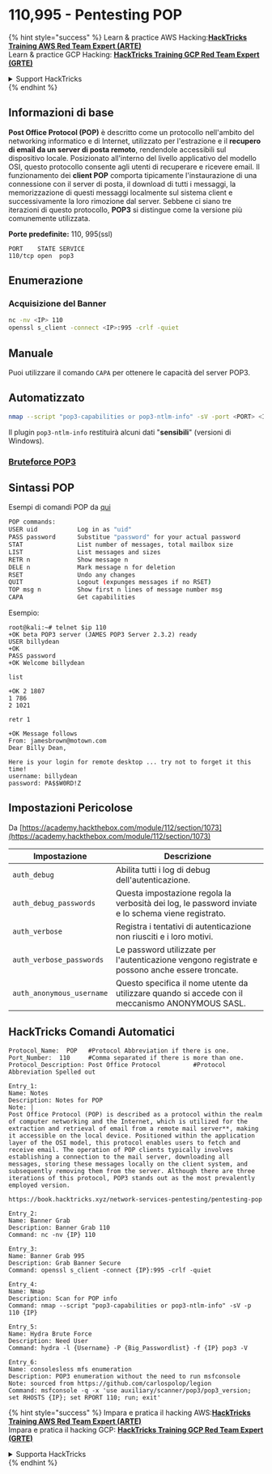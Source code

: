 # 110,995 - Pentesting POP

{% hint style="success" %}
Learn & practice AWS Hacking:<img src="/.gitbook/assets/arte.png" alt="" data-size="line">[**HackTricks Training AWS Red Team Expert (ARTE)**](https://training.hacktricks.xyz/courses/arte)<img src="/.gitbook/assets/arte.png" alt="" data-size="line">\
Learn & practice GCP Hacking: <img src="/.gitbook/assets/grte.png" alt="" data-size="line">[**HackTricks Training GCP Red Team Expert (GRTE)**<img src="/.gitbook/assets/grte.png" alt="" data-size="line">](https://training.hacktricks.xyz/courses/grte)

<details>

<summary>Support HackTricks</summary>

* Check the [**subscription plans**](https://github.com/sponsors/carlospolop)!
* **Join the** 💬 [**Discord group**](https://discord.gg/hRep4RUj7f) or the [**telegram group**](https://t.me/peass) or **follow** us on **Twitter** 🐦 [**@hacktricks\_live**](https://twitter.com/hacktricks\_live)**.**
* **Share hacking tricks by submitting PRs to the** [**HackTricks**](https://github.com/carlospolop/hacktricks) and [**HackTricks Cloud**](https://github.com/carlospolop/hacktricks-cloud) github repos.

</details>
{% endhint %}


## Informazioni di base

**Post Office Protocol (POP)** è descritto come un protocollo nell'ambito del networking informatico e di Internet, utilizzato per l'estrazione e il **recupero di email da un server di posta remoto**, rendendole accessibili sul dispositivo locale. Posizionato all'interno del livello applicativo del modello OSI, questo protocollo consente agli utenti di recuperare e ricevere email. Il funzionamento dei **client POP** comporta tipicamente l'instaurazione di una connessione con il server di posta, il download di tutti i messaggi, la memorizzazione di questi messaggi localmente sul sistema client e successivamente la loro rimozione dal server. Sebbene ci siano tre iterazioni di questo protocollo, **POP3** si distingue come la versione più comunemente utilizzata.

**Porte predefinite:** 110, 995(ssl)
```
PORT    STATE SERVICE
110/tcp open  pop3
```
## Enumerazione

### Acquisizione del Banner
```bash
nc -nv <IP> 110
openssl s_client -connect <IP>:995 -crlf -quiet
```
## Manuale

Puoi utilizzare il comando `CAPA` per ottenere le capacità del server POP3.

## Automatizzato
```bash
nmap --script "pop3-capabilities or pop3-ntlm-info" -sV -port <PORT> <IP> #All are default scripts
```
Il plugin `pop3-ntlm-info` restituirà alcuni dati "**sensibili**" (versioni di Windows).

### [Bruteforce POP3](../generic-methodologies-and-resources/brute-force.md#pop)

## Sintassi POP

Esempi di comandi POP da [qui](http://sunnyoasis.com/services/emailviatelnet.html)
```bash
POP commands:
USER uid           Log in as "uid"
PASS password      Substitue "password" for your actual password
STAT               List number of messages, total mailbox size
LIST               List messages and sizes
RETR n             Show message n
DELE n             Mark message n for deletion
RSET               Undo any changes
QUIT               Logout (expunges messages if no RSET)
TOP msg n          Show first n lines of message number msg
CAPA               Get capabilities
```
Esempio:
```
root@kali:~# telnet $ip 110
+OK beta POP3 server (JAMES POP3 Server 2.3.2) ready
USER billydean
+OK
PASS password
+OK Welcome billydean

list

+OK 2 1807
1 786
2 1021

retr 1

+OK Message follows
From: jamesbrown@motown.com
Dear Billy Dean,

Here is your login for remote desktop ... try not to forget it this time!
username: billydean
password: PA$$W0RD!Z
```
## Impostazioni Pericolose

Da [https://academy.hackthebox.com/module/112/section/1073](https://academy.hackthebox.com/module/112/section/1073)

| **Impostazione**               | **Descrizione**                                                                           |
| ------------------------------ | ----------------------------------------------------------------------------------------- |
| `auth_debug`                   | Abilita tutti i log di debug dell'autenticazione.                                        |
| `auth_debug_passwords`         | Questa impostazione regola la verbosità dei log, le password inviate e lo schema viene registrato.  |
| `auth_verbose`                 | Registra i tentativi di autenticazione non riusciti e i loro motivi.                     |
| `auth_verbose_passwords`       | Le password utilizzate per l'autenticazione vengono registrate e possono anche essere troncate.                   |
| `auth_anonymous_username`      | Questo specifica il nome utente da utilizzare quando si accede con il meccanismo ANONYMOUS SASL. |


## HackTricks Comandi Automatici
```
Protocol_Name:  POP   #Protocol Abbreviation if there is one.
Port_Number:  110     #Comma separated if there is more than one.
Protocol_Description: Post Office Protocol         #Protocol Abbreviation Spelled out

Entry_1:
Name: Notes
Description: Notes for POP
Note: |
Post Office Protocol (POP) is described as a protocol within the realm of computer networking and the Internet, which is utilized for the extraction and retrieval of email from a remote mail server**, making it accessible on the local device. Positioned within the application layer of the OSI model, this protocol enables users to fetch and receive email. The operation of POP clients typically involves establishing a connection to the mail server, downloading all messages, storing these messages locally on the client system, and subsequently removing them from the server. Although there are three iterations of this protocol, POP3 stands out as the most prevalently employed version.

https://book.hacktricks.xyz/network-services-pentesting/pentesting-pop

Entry_2:
Name: Banner Grab
Description: Banner Grab 110
Command: nc -nv {IP} 110

Entry_3:
Name: Banner Grab 995
Description: Grab Banner Secure
Command: openssl s_client -connect {IP}:995 -crlf -quiet

Entry_4:
Name: Nmap
Description: Scan for POP info
Command: nmap --script "pop3-capabilities or pop3-ntlm-info" -sV -p 110 {IP}

Entry_5:
Name: Hydra Brute Force
Description: Need User
Command: hydra -l {Username} -P {Big_Passwordlist} -f {IP} pop3 -V

Entry_6:
Name: consolesless mfs enumeration
Description: POP3 enumeration without the need to run msfconsole
Note: sourced from https://github.com/carlospolop/legion
Command: msfconsole -q -x 'use auxiliary/scanner/pop3/pop3_version; set RHOSTS {IP}; set RPORT 110; run; exit'

```
{% hint style="success" %}
Impara e pratica il hacking AWS:<img src="/.gitbook/assets/arte.png" alt="" data-size="line">[**HackTricks Training AWS Red Team Expert (ARTE)**](https://training.hacktricks.xyz/courses/arte)<img src="/.gitbook/assets/arte.png" alt="" data-size="line">\
Impara e pratica il hacking GCP: <img src="/.gitbook/assets/grte.png" alt="" data-size="line">[**HackTricks Training GCP Red Team Expert (GRTE)**<img src="/.gitbook/assets/grte.png" alt="" data-size="line">](https://training.hacktricks.xyz/courses/grte)

<details>

<summary>Supporta HackTricks</summary>

* Controlla i [**piani di abbonamento**](https://github.com/sponsors/carlospolop)!
* **Unisciti al** 💬 [**gruppo Discord**](https://discord.gg/hRep4RUj7f) o al [**gruppo telegram**](https://t.me/peass) o **seguici** su **Twitter** 🐦 [**@hacktricks\_live**](https://twitter.com/hacktricks\_live)**.**
* **Condividi trucchi di hacking inviando PR ai** [**HackTricks**](https://github.com/carlospolop/hacktricks) e [**HackTricks Cloud**](https://github.com/carlospolop/hacktricks-cloud) repos su github.

</details>
{% endhint %}
